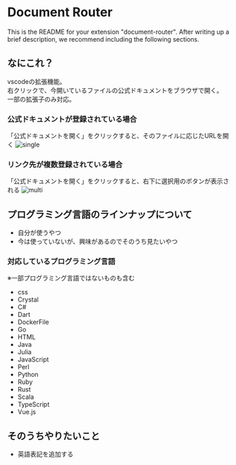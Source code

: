 # Document Router

This is the README for your extension "document-router". After writing up a brief description, we recommend including the following sections.

## なにこれ？

vscodeの拡張機能。  
右クリックで、今開いているファイルの公式ドキュメントをブラウザで開く。  
一部の拡張子のみ対応。  

### 公式ドキュメントが登録されている場合

「公式ドキュメントを開く」をクリックすると、そのファイルに応じたURLを開く
![single](https://user-images.githubusercontent.com/60541680/95679962-19195500-0c11-11eb-9f9e-81c0f238a1f5.gif)

### リンク先が複数登録されている場合

「公式ドキュメントを開く」をクリックすると、右下に選択用のボタンが表示される
![multi](https://user-images.githubusercontent.com/60541680/95679854-77920380-0c10-11eb-84d4-f5b42dc53bc2.gif)


## プログラミング言語のラインナップについて

* 自分が使うやつ
* 今は使っていないが、興味があるのでそのうち見たいやつ

### 対応しているプログラミング言語

※一部プログラミング言語ではないものも含む

* css
* Crystal
* C#
* Dart
* DockerFile
* Go
* HTML
* Java
* Julia
* JavaScript
* Perl
* Python
* Ruby
* Rust
* Scala
* TypeScript
* Vue.js



## そのうちやりたいこと

* 英語表記を追加する
